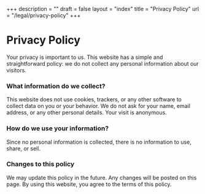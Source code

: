 +++
description = ""
draft = false
layout = "index"
title = "Privacy Policy"
url = "/legal/privacy-policy"
+++

# Privacy Policy

Your privacy is important to us. This website has a simple and straightforward policy: we do not collect any personal information about our visitors.

### What information do we collect?
This website does not use cookies, trackers, or any other software to collect data on you or your behavior. We do not ask for your name, email address, or any other personal details. Your visit is anonymous.

### How do we use your information?
Since no personal information is collected, there is no information to use, share, or sell.

### Changes to this policy
We may update this policy in the future. Any changes will be posted on this page. By using this website, you agree to the terms of this policy.
